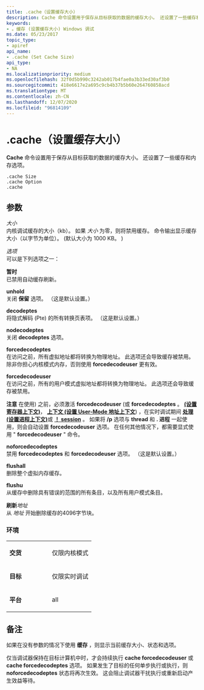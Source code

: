 ```yaml
---
title: .cache（设置缓存大小）
description: Cache 命令设置用于保存从目标获取的数据的缓存大小。 还设置了一些缓存和内存选项。
keywords:
- 。缓存 (设置缓存大小) Windows 调试
ms.date: 05/23/2017
topic_type:
- apiref
api_name:
- .cache (Set Cache Size)
api_type:
- NA
ms.localizationpriority: medium
ms.openlocfilehash: 32f0d5b990c3242ab017b4fae0a3b33ed30af3b0
ms.sourcegitcommit: 418e6617e2a695c9cb4b37b5b60e264760858acd
ms.translationtype: MT
ms.contentlocale: zh-CN
ms.lasthandoff: 12/07/2020
ms.locfileid: "96814109"
---
```

# <a name="cache-set-cache-size"></a>.cache（设置缓存大小）


**Cache** 命令设置用于保存从目标获取的数据的缓存大小。 还设置了一些缓存和内存选项。

```dbgsyntax
.cache Size 
.cache Option 
.cache 
```

## <a name="span-idddk_meta_set_cache_size_dbgspanspan-idddk_meta_set_cache_size_dbgspanparameters"></a><span id="ddk_meta_set_cache_size_dbg"></span><span id="DDK_META_SET_CACHE_SIZE_DBG"></span>参数


<span id="_______Size______"></span><span id="_______size______"></span><span id="_______SIZE______"></span>*大小*   
内核调试缓存的大小（kb）。 如果 *大小* 为零，则将禁用缓存。 命令输出显示缓存大小（以字节为单位）。  (默认大小为 1000 KB。 ) 

<span id="_______Option______"></span><span id="_______option______"></span><span id="_______OPTION______"></span>*选项*   
可以是下列选项之一：

<span id="hold"></span><span id="HOLD"></span>**暂时**  
已禁用自动缓存刷新。

<span id="unhold"></span><span id="UNHOLD"></span>**unhold**  
关闭 **保留** 选项。 （这是默认设置。）

<span id="decodeptes"></span><span id="DECODEPTES"></span>**decodeptes**  
将隐式解码 (Pte) 的所有转换页表项。 （这是默认设置。）

<span id="nodecodeptes"></span><span id="NODECODEPTES"></span>**nodecodeptes**  
关闭 **decodeptes** 选项。

<span id="forcedecodeptes"></span><span id="FORCEDECODEPTES"></span>**forcedecodeptes**  
在访问之前，所有虚拟地址都将转换为物理地址。 此选项还会导致缓存被禁用。 除非你担心内核模式内存，否则使用 **forcedecodeuser** 更有效。

<span id="forcedecodeuser"></span><span id="FORCEDECODEUSER"></span>**forcedecodeuser**  
在访问之前，所有的用户模式虚拟地址都将转换为物理地址。 此选项还会导致缓存被禁用。

**注意**   在使用) 之前，必须激活 **forcedecodeuser** (或 **forcedecodeptes** 。 [**(设置寄存器上下文)**](-thread--set-register-context-.md)， [**上下文 (设置 User-Mode 地址上下文**](-context--set-user-mode-address-context-.md)) ，在实时调试期间 [**处理 (设置进程上下文)**](-process--set-process-context-.md)或 [**！ session**](-session.md) 。 如果将 **/p** 选项与 **thread** 和 **. 进程** 一起使用，则会自动设置 **forcedecodeuser** 选项。 在任何其他情况下，都需要显式使用 " **forcedecodeuser** " 命令。

 

<span id="noforcedecodeptes"></span><span id="NOFORCEDECODEPTES"></span>**noforcedecodeptes**  
禁用 **forcedecodeptes** 和 **forcedecodeuser** 选项。 （这是默认设置。）

<span id="flushall"></span><span id="FLUSHALL"></span>**flushall**  
删除整个虚拟内存缓存。

<span id="flushu"></span><span id="FLUSHU"></span>**flushu**  
从缓存中删除具有错误的范围的所有条目，以及所有用户模式条目。

<span id="flush_Address"></span><span id="flush_address"></span><span id="FLUSH_ADDRESS"></span>**刷新***地址*  
从 *地址* 开始删除缓存的4096字节块。

### <a name="span-idenvironmentspanspan-idenvironmentspanspan-idenvironmentspanenvironment"></a><span id="Environment"></span><span id="environment"></span><span id="ENVIRONMENT"></span>环境

<table>
<colgroup>
<col width="50%" />
<col width="50%" />
</colgroup>
<tbody>
<tr class="odd">
<td align="left"><p><strong>交货</strong></p></td>
<td align="left"><p>仅限内核模式</p></td>
</tr>
<tr class="even">
<td align="left"><p><strong>目标</strong></p></td>
<td align="left"><p>仅限实时调试</p></td>
</tr>
<tr class="odd">
<td align="left"><p><strong>平台</strong></p></td>
<td align="left"><p>all</p></td>
</tr>
</tbody>
</table>

 

<a name="remarks"></a>备注
-------

如果在没有参数的情况下使用 **缓存** ，则显示当前缓存大小、状态和选项。

仅当调试器保持在目标计算机中时，才会持续执行 **cache forcedecodeuser** 或 **cache forcedecodeptes** 选项。 如果发生了目标的任何单步执行或执行，则 **noforcedecodeptes** 状态将再次生效。 这会阻止调试器干扰执行或重新启动产生效益等待。

 

 






